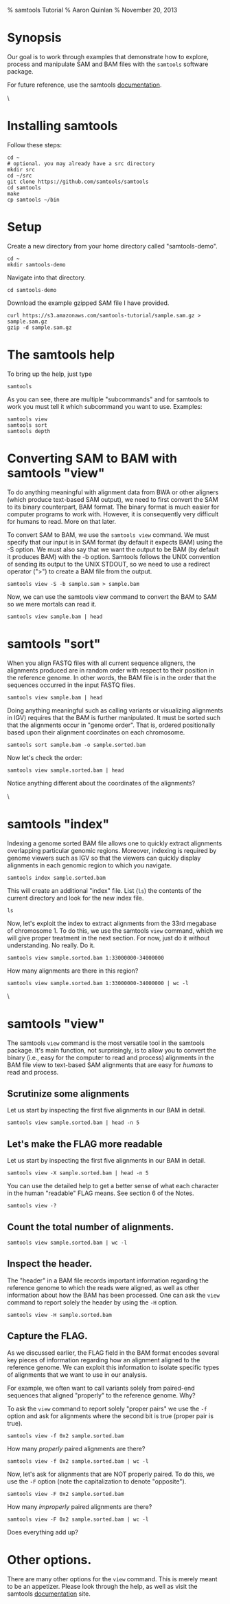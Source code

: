 % samtools Tutorial
% Aaron Quinlan
% November 20, 2013


Synopsis
========

Our goal is to work through examples that demonstrate how to 
explore, process and manipulate SAM and BAM files with the `samtools`
software package.

For future reference, use the samtools [documentation](http://www.htslib.org/doc/).


\


Installing samtools
===================
Follow these steps:

    cd ~
    # optional. you may already have a src directory
    mkdir src
    cd ~/src
    git clone https://github.com/samtools/samtools
    cd samtools
    make
    cp samtools ~/bin


Setup
=====
Create a new directory from your home directory called "samtools-demo".

    cd ~
    mkdir samtools-demo

Navigate into that directory.

    cd samtools-demo

Download the example gzipped SAM file I have provided.

    curl https://s3.amazonaws.com/samtools-tutorial/sample.sam.gz > sample.sam.gz
    gzip -d sample.sam.gz


The samtools help
==================
To bring up the help, just type

    samtools

As you can see, there are multiple "subcommands" and for samtools to
work you must tell it which subcommand you want to use. Examples:

    samtools view
    samtools sort
    samtools depth


Converting SAM to BAM with samtools "view"
==========================================
To do anything meaningful with alignment data from BWA or other aligners (which produce text-based SAM output), we need to first convert the SAM to its binary counterpart, BAM format. The binary format is much easier for computer programs to
work with. However, it is consequently very difficult for humans to read. More on that later.

To convert SAM to BAM, we use the `samtools view` command. We must specify that our input is in SAM format (by default it expects BAM) using the -S option. We must also say that we want the output to be BAM (by default it produces BAM) with
the -b option. Samtools follows the UNIX convention of sending its output to the UNIX STDOUT, so we need to use a redirect operator (">") to create a BAM file from the output. 

    samtools view -S -b sample.sam > sample.bam

Now, we can use the samtools view command to convert the BAM to SAM so we mere mortals can read it.

    samtools view sample.bam | head


samtools "sort"
=================
When you align FASTQ files with all current sequence aligners, the
alignments produced are in random order with respect to their position
in the reference genome. In other words, the BAM file is in the order
that the sequences occurred in the input FASTQ files.

    samtools view sample.bam | head

Doing anything meaningful such as calling variants or visualizing
alignments in IGV) requires that the BAM is further manipulated. It must be sorted such that the alignments occur in "genome order". That is, ordered positionally based upon their alignment coordinates on each chromosome.

    samtools sort sample.bam -o sample.sorted.bam

Now let's check the order:

    samtools view sample.sorted.bam | head

Notice anything different about the coordinates of the alignments?

\


samtools "index"
================

Indexing a genome sorted BAM file allows one to quickly extract alignments
overlapping particular genomic regions. Moreover, indexing is required by genome viewers such as IGV so that the viewers can quickly display alignments in each genomic region to which you navigate.

    samtools index sample.sorted.bam

This will create an additional "index" file. List (`ls`) the contents of the current directory and look for the new index file.

    ls 

Now, let's exploit the index to extract alignments from the 33rd megabase
of chromosome 1. To do this, we use the samtools `view` command, which we will give proper treatment in the next section. For now, just do it without understanding. No really. Do it.

    samtools view sample.sorted.bam 1:33000000-34000000

How many alignments are there in this region?

    samtools view sample.sorted.bam 1:33000000-34000000 | wc -l


\


samtools "view"
================

The samtools `view` command is the most versatile tool in the samtools package. It's main function, not surprisingly, is to allow you to convert the binary (i.e., easy for the computer to read and process) alignments in the BAM file view to text-based SAM alignments that are easy for *humans* to read and process.


Scrutinize some alignments
--------------------------
Let us start by inspecting the first five alignments in our BAM in detail.

    samtools view sample.sorted.bam | head -n 5


Let's make the FLAG more readable
---------------------------------
Let us start by inspecting the first five alignments in our BAM in detail.

    samtools view -X sample.sorted.bam | head -n 5

You can use the detailed help to get a better sense of what each character in the human "readable" FLAG means. See section 6 of the Notes.

    samtools view -?


Count the total number of alignments.
-------------------------------------
    samtools view sample.sorted.bam | wc -l


Inspect the header.
--------------------
The "header" in a BAM file records important information regarding the 
reference genome to which the reads were aligned, as well as other information about how the BAM has been processed. One can ask the `view`
command to report solely the header by using the `-H` option.

    samtools view -H sample.sorted.bam


Capture the FLAG.
-------------------------------------
As we discussed earlier, the FLAG field in the BAM format encodes several key pieces of information regarding how an alignment aligned to the reference genome. We can exploit this information to isolate specific types of alignments that we want to use in our analysis.

For example, we often want to call variants solely from paired-end sequences that aligned "properly" to the reference genome. Why?

To ask the `view` command to report solely "proper pairs" we use the `-f` option and ask for alignments where the second bit is true (proper pair is true).

    samtools view -f 0x2 sample.sorted.bam

How many *properly* paired alignments are there?

    samtools view -f 0x2 sample.sorted.bam | wc -l

Now, let's ask for alignments that are NOT properly paired.  To do this, we use the `-F` option (note the capitalization to denote "opposite").

    samtools view -F 0x2 sample.sorted.bam

How many *improperly* paired alignments are there?

    samtools view -F 0x2 sample.sorted.bam | wc -l

Does everything add up?



Other options.
====================
There are many other options for the `view` command.  This is merely meant to be an appetizer.  Please look through the help, as well as visit the samtools [documentation](http://www.htslib.org/doc/) site.

